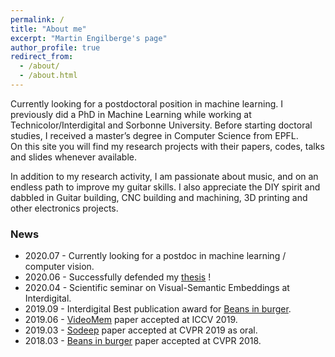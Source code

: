 ```yaml
---
permalink: /
title: "About me"
excerpt: "Martin Engilberge's page"
author_profile: true
redirect_from: 
  - /about/
  - /about.html
---
```


Currently looking for a postdoctoral position in machine learning. I previously did a PhD in Machine Learning while working at Technicolor/Interdigital and Sorbonne University. 
Before starting doctoral studies, I received a master’s degree in Computer Science from EPFL.  
On this site you will find my research projects with their papers, codes, talks and slides whenever available.

In addition to my research activity, I am passionate about music, and on an endless path to improve my guitar skills. I also appreciate the DIY spirit and dabbled in Guitar building, CNC building and machining, 3D printing and other electronics projects. 


### News

* 2020.07 - Currently looking for a postdoc in machine learning / computer vision.
* 2020.06 - Successfully defended my [thesis](http://martin.engilberge.io/publications/deep-inside-vse) !
* 2020.04 - Scientific seminar on Visual-Semantic Embeddings at Interdigital. 
* 2019.09 - Interdigital Best publication award for [Beans in burger](http://m-eng.github.io/publications/beans-in-burger).
* 2019.06 - [VideoMem](http://m-eng.github.io/publications/videomem) paper accepted at ICCV 2019.
* 2019.03 - [Sodeep](http://m-eng.github.io/publications/sodeep) paper accepted at CVPR 2019 as oral.
* 2018.03 - [Beans in burger](http://m-eng.github.io/publications/beans-in-burger) paper accepted at CVPR 2018.